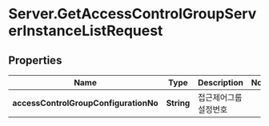 # Server.GetAccessControlGroupServerInstanceListRequest

## Properties
Name | Type | Description | Notes
------------ | ------------- | ------------- | -------------
**accessControlGroupConfigurationNo** | **String** | 접근제어그룹설정번호 | 


